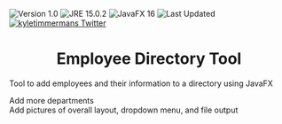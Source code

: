 ![Version 1.0](https://img.shields.io/badge/version-v1.0-orange.svg)
![JRE 15.0.2](https://img.shields.io/badge/JRE-15.0.2-9f5f14.svg)
![JavaFX 16](https://img.shields.io/badge/JavaFX-16-a13cc9.svg)
![Last Updated](https://img.shields.io/github/last-commit/kyletimmermans/employee-directory-tool?color=success)
[![kyletimmermans Twitter](http://img.shields.io/twitter/url/http/shields.io.svg?style=social&label=Follow)](https://twitter.com/kyletimmermans)

# <div align="center">Employee Directory Tool</div>

Tool to add employees and their information to a directory using JavaFX 

<div>Add more departments</div>

<div>Add pictures of overall layout, dropdown menu, and file output</div>
